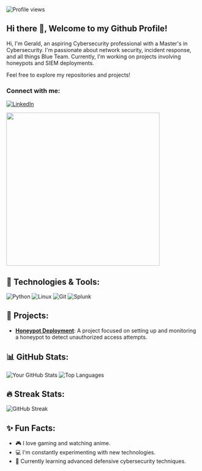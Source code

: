 ![Profile views](https://komarev.com/ghpvc/?username=GeraldIhekwaba)

## Hi there 👋, Welcome to my Github Profile!
Hi, I'm Gerald, an aspiring Cybersecurity professional with a Master's in Cybersecurity. I'm passionate about network security, incident response, and all things Blue Team. Currently, I'm working on projects involving honeypots and SIEM deployments.

Feel free to explore my repositories and projects!

### Connect with me: 
[![LinkedIn](https://img.shields.io/badge/LinkedIn-0077B5?style=for-the-badge&logo=linkedin&logoColor=white)](https://www.linkedin.com/in/gerald-ihekwaba/)

<img src="https://media.giphy.com/media/26FPO4fVzHKgfeSg4/giphy.gif" width="400"/>

## 🔧 Technologies & Tools:
![Python](https://img.shields.io/badge/-Python-333?style=flat&logo=python) 
![Linux](https://img.shields.io/badge/-Linux-333?style=flat&logo=linux) 
![Git](https://img.shields.io/badge/-Git-333?style=flat&logo=git)
![Splunk](https://img.shields.io/badge/-Splunk-333?style=flat&logo=splunk)

## 🚀 Projects:

- **[Honeypot Deployment](https://github.com/GeraldIhekwaba/honeypot-project)**: A project focused on setting up and monitoring a honeypot to detect unauthorized access attempts.


## 📊 GitHub Stats:
![Your GitHub Stats](https://github-readme-stats.vercel.app/api?username=GeraldIhekwaba&show_icons=true&theme=dark)
![Top Languages](https://github-readme-stats.vercel.app/api/top-langs/?username=GeraldIhekwaba&layout=compact&theme=dark)

## 🔥 Streak Stats:
![GitHub Streak](https://github-readme-streak-stats.herokuapp.com/?user=yourusername&theme=dark)

## ✨ Fun Facts:
- 🎮 I love gaming and watching anime.
- 💻 I'm constantly experimenting with new technologies.
- 🌱 Currently learning advanced defensive cybersecurity techniques.

<!--
**GeraldIhekwaba/GeraldIhekwaba** is a ✨ _special_ ✨ repository because its `README.md` (this file) appears on your GitHub profile.

Here are some ideas to get you started:

- 🔭 I’m currently working on ...
- 🌱 I’m currently learning ...
- 👯 I’m looking to collaborate on ...
- 🤔 I’m looking for help with ...
- 💬 Ask me about ...
- 📫 How to reach me: ...
- 😄 Pronouns: ...
- ⚡ Fun fact: ...
-->
